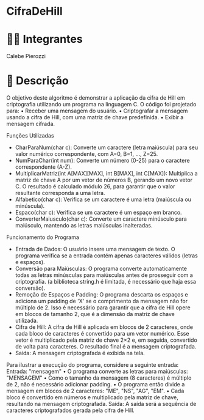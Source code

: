 # CifraDeHill

# 🧑‍🎓 Integrantes
Calebe Pierozzi

# 📝 Descrição

O objetivo deste algoritmo é demonstrar a aplicação da cifra de Hill em criptografia utilizando um programa na linguagem C. O código foi projetado para:
•	Receber uma mensagem do usuário.
•	Criptografar a mensagem usando a cifra de Hill, com uma matriz de chave predefinida.
•	Exibir a mensagem cifrada.


Funções Utilizadas

- CharParaNum(char c): Converte um caractere (letra maiúscula) para seu valor numérico correspondente, com A=0, B=1, ..., Z=25.
-	NumParaChar(int num): Converte um número (0-25) para o caractere correspondente (A-Z).
-	MultiplicarMatriz(int A[MAX][MAX], int B[MAX], int C[MAX]): Multiplica a matriz de chave A por um vetor de números B, gerando um novo vetor C. O resultado é calculado módulo 26, para garantir que o valor resultante corresponda a uma letra.
-	Alfabetico(char c): Verifica se um caractere é uma letra (maiúscula ou minúscula).
-	Espaco(char c): Verifica se um caractere é um espaço em branco.
-	ConverterMaiusculo(char c): Converte um caractere minúsculo para maiúsculo, mantendo as letras maiúsculas inalteradas.

Funcionamento do Programa
   
- Entrada de Dados: O usuário insere uma mensagem de texto. O programa verifica se a entrada contém apenas caracteres válidos (letras e espaços).
- Conversão para Maiúsculas: O programa converte automaticamente todas as letras minúsculas para maiúsculas antes de prosseguir com a criptografia. (a biblioteca string.h é limitada, é necessário que haja essa conversão).
- Remoção de Espaços e Padding: O programa descarta os espaços e adiciona um padding de 'X' se o comprimento da mensagem não for múltiplo de 2. Isso é necessário para garantir que a cifra de Hill opere em blocos de tamanho 2, que é a dimensão da matriz de chave utilizada.
- 	Cifra de Hill: A cifra de Hill é aplicada em blocos de 2 caracteres, onde cada bloco de caracteres é convertido para um vetor numérico. Esse vetor é multiplicado pela matriz de chave 2×2 e, em seguida, convertido de volta para caracteres. O resultado final é a mensagem criptografada.
- Saída: A mensagem criptografada é exibida na tela.
   
Para ilustrar a execução do programa, considere a seguinte entrada:
Entrada: "mensagem"
•	O programa converte as letras para maiúsculas: "MENSAGEM"
•	Como o tamanho da mensagem (8 caracteres) é múltiplo de 2, não é necessário adicionar padding.
•	O programa então divide a mensagem em blocos de 2 caracteres: "ME", "NS", "AG", "EM".
•	Cada bloco é convertido em números e multiplicado pela matriz de chave, resultando na mensagem criptografada.
Saída: A saída será a sequência de caracteres criptografados gerada pela cifra de Hill.

